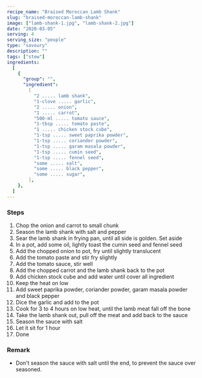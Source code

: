 ```yaml
---
recipe_name: "Braised Moroccan Lamb Shank"
slug: "braised-moroccan-lamb-shank"
image: ["lamb-shank-1.jpg", "lamb-shank-2.jpg"]
date: "2020-03-05"
serving: 4
serving_size: "people"
type: "savoury"
description: ""
tags: ["stew"]
ingredients:
  [
    {
      "group": "",
      "ingredient":
        [
          "2 ..... lamb shank",
          "1-clove ..... garlic",
          "2 ..... onion",
          "1 ..... carrot",
          "500-ml ..... tomato sauce",
          "1-tbsp ..... tomato paste",
          "1 ..... chicken stock cube",
          "1-tsp ..... sweet paprika powder",
          "1-tsp ..... coriander powder",
          "1-tsp ..... garam masala powder",
          "1-tsp ..... cumin seed",
          "1-tsp ..... fennel seed",
          "some ..... salt",
          "some ..... black pepper",
          "some ..... sugar",
        ],
    },
  ]
---
```


### Steps

1. Chop the onion and carrot to small chunk
2. Season the lamb shank with salt and pepper
3. Sear the lamb shank in frying pan, until all side is golden. Set aside
4. In a pot, add some oil, lightly toast the cumin seed and fennel seed
5. Add the chopped onion to pot, fry until slightly translucent
6. Add the tomato paste and stir fry slightly
7. Add the tomato sauce, stir well
8. Add the chopped carrot and the lamb shank back to the pot
9. Add chicken stock cube and add water until cover all ingredient
10. Keep the heat on low
11. Add sweet paprika powder, coriander powder, garam masala powder and black pepper
12. Dice the garlic and add to the pot
13. Cook for 3 to 4 hours on low heat, until the lamb meat fall off the bone
14. Take the lamb shank out, pull off the meat and add back to the sauce
15. Season the sauce with salt
16. Let it sit for 1 hour
17. Done

### Remark

- Don't season the sauce with salt until the end, to prevent the sauce over seasoned.
